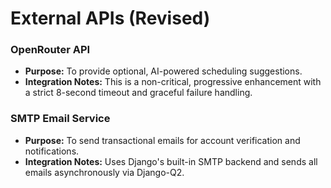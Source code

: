 # External APIs (Revised)

### OpenRouter API

*   **Purpose:** To provide optional, AI-powered scheduling suggestions.
*   **Integration Notes:** This is a non-critical, progressive enhancement with a strict 8-second timeout and graceful failure handling.

### SMTP Email Service

*   **Purpose:** To send transactional emails for account verification and notifications.
*   **Integration Notes:** Uses Django's built-in SMTP backend and sends all emails asynchronously via Django-Q2.
